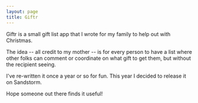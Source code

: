 ```yaml
---
layout: page
title: Giftr
---
```


Giftr is a small gift list app that I wrote for my family to help out with Christmas.

The idea -- all credit to my mother -- is for every person to have a list where other folks can comment
or coordinate on what gift to get them, but without the recipient seeing.

I've re-written it once a year or so for fun. This year I decided to release it on Sandstorm.

Hope someone out there finds it useful!
